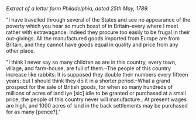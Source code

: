 *Extract of a letter form Philadelphia, dated 25th May, 1789.*"I have travelled through several of the States and see no appearance of the poverty which you hear so much boast of in Britain–every where I meet rather with extravagance. Indeed they procure too easily to be frugal in their out-givings. All the manufactured goods imported from Europe are from Britain, and they cannot have goods equal in quality and price from any other place."I think I never say so many children as are in this country, every town, village, and farm-house, are full of them.–The people of this country increase like rabbits: It is supposed they double their numbers every fifteen years; but I should think they do it in a shorter period.–What a grand prospect for the sale of British goods, for when so many hundreds of millions of acres of land lye [sic] idle to be granted or purchased at a small price, the people of this country never will manufacture ; At present wages are high, and 1000 acres of land in the back settlements may be purchased for as many [pence?]."